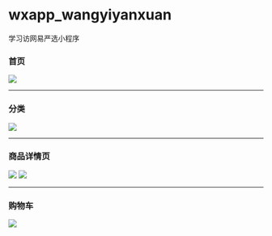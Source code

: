 # wxapp_wangyiyanxuan
学习访网易严选小程序<br>
### 首页
![](https://user-gold-cdn.xitu.io/2018/6/5/163d0830517a383a?w=404&h=720&f=gif&s=4169582)

---

### 分类

![](https://user-gold-cdn.xitu.io/2018/6/5/163d083491e94501?w=404&h=720&f=gif&s=3183314)

---

### 商品详情页
![](https://user-gold-cdn.xitu.io/2018/6/5/163d08387a97f820?w=405&h=720&f=gif&s=4528543)
![](https://user-gold-cdn.xitu.io/2018/6/5/163d083be6e280fb?w=405&h=720&f=gif&s=4363167)

---

### 购物车
![](https://user-gold-cdn.xitu.io/2018/6/5/163d0843727b68ab?w=405&h=720&f=gif&s=2439857)


